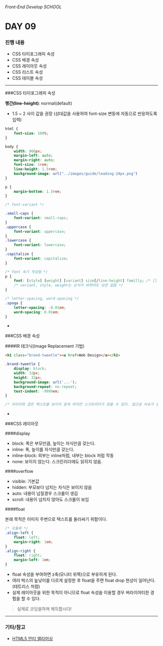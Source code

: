 ###### Front-End Develop SCHOOL

# DAY 09

### 진행 내용

- CSS 타이포그래피 속성
- CSS 배경 속성
- CSS 레이아웃 속성
- CSS 리스트 속성
- CSS 테이블 속성

---

###CSS 타이포그래피 속성

**행간(line-height)**: normal(default)
 - 1.5 ~ 2 사이 값을 권장 (상대값을 사용하여 font-size 변동에 자동으로 반응하도록 입력)

```css
html {
	font-size: 100%;
}

body {
	width: 960px;
	margin-left: auto;
	margin-right: auto;
	font-size: 1rem;
	line-height: 1.5rem;
	background-image: url("../images/guide/leading-24px.png")
}

p {
	margin-bottom: 1.5rem;
}
```

```css
/* font-variant */

.small-caps {
	font-variant: small-caps;
}
.uppercase {
	font-variant: uppercase;
}
.lowercase {
	font-variant: lowercase;
}
.capitalize {
	font-variant: capitalize;
}
```

```css
/* font 속기 작성법 */
p {
	font: [style] [weight] [variant] size[/line-height] familly; /* [] 괄호 속성은 옵션 */
	/* variant, style, weight는 순서가 바뀌어도 상관 없음 */
}
```

```css
/* letter-spacing, word-spacing */
.spoqa {
	letter-spacing: -0.01em;
	word-spacing: 0.01em;
}
```

-

###CSS 배경 속성

####IR 테크닉(Image Replacement 기법)

```html
<h1 class="brand-tweetle"><a href>Web Design</a></h1>
```
```css
.brand-tweetle {
	display: block;
	width: 32px;
	height: 32px;
	background-image: url('...');
	background-repeat: no-repeat;
	text-indent: -9999em;
}

/* 이미지와 겹친 텍스트를 보이지 않게 하지만 스크린리더가 읽을 수 있다. 접근성 이슈가 있다.  */
```

-

###CSS 레이아웃

####display
 - block: 폭은 부모만큼, 높이는 자식만큼 갖는다.
 - inline: 폭, 높이를 자식만큼 갖는다.
 - inline-block: 외부는 inline처럼, 내부는 block 처럼 작동
 - none: 보이지 않는다. 스크린리더에도 읽히지 않음.

####overflow
 - visible: 기본값
 - hidden: 부모보다 넘치는 자식은 보이지 않음
 - auto: 내용이 넘칠경우 스크롤이 생김
 - scroll: 내용이 넘치지 않아도 스크롤이 보임

####float

본래 목적은 이미지 주변으로 텍스트를 둘러싸기 위함이다.

```css
/* 모듈화 */
.align-left {
	float: left;
	margin-right: 1em;
}
.align-right {
	float: right;
	margin-left: 1em;
}
```

 - float 속성을 부여하면 z축(모니터 위쪽)으로 부유하게 된다.
 - 여러 박스의 높낮이를 다르게 설정한 후 float을 주면 float drop 현상이 일어난다.(테트리스 처럼)
 - 실제 레이아웃을 위한 목적이 아니므로 float 속성을 이용할 경우 버라이어티한 경험을 할 수 있다. 

> 실제로 코딩을하며 체득합시다!

---

### 기타/참고

- [HTML5 안티 앨리어싱](http://www.html5rocks.com/ko/tutorials/internals/antialiasing-101/)
